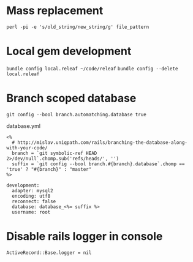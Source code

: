 # Mass replacement
`perl -pi -e 's/old_string/new_string/g' file_pattern`

# Local gem development
`bundle config local.releaf ~/code/releaf`
`bundle config --delete local.releaf`

# Branch scoped database
`git config --bool branch.automatching.database true`

database.yml
```
<%
  # http://mislav.uniqpath.com/rails/branching-the-database-along-with-your-code/
  branch = `git symbolic-ref HEAD 2>/dev/null`.chomp.sub('refs/heads/', '')
  suffix = `git config --bool branch.#{branch}.database`.chomp == 'true' ? "#{branch}" : "master"
%>

development:
  adapter: mysql2
  encoding: utf8
  reconnect: false
  database: database_<%= suffix %>
  username: root
```

# Disable rails logger in console
`ActiveRecord::Base.logger = nil`
